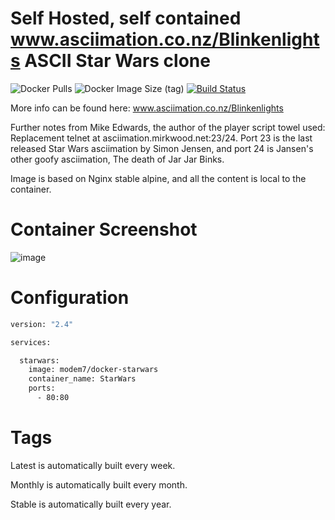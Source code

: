 # Self Hosted, self contained www.asciimation.co.nz/Blinkenlights ASCII Star Wars clone

![Docker Pulls](https://img.shields.io/docker/pulls/modem7/docker-starwars) ![Docker Image Size (tag)](https://img.shields.io/docker/image-size/modem7/docker-starwars/latest) [![Build Status](https://drone.modem7.com/api/badges/modem7/docker-starwars/status.svg)](https://drone.modem7.com/modem7/docker-starwars)

More info can be found here: www.asciimation.co.nz/Blinkenlights

Further notes from Mike Edwards, the author of the player script towel used: Replacement telnet at asciimation.mirkwood.net:23/24. Port 23 is the last released Star Wars asciimation by Simon Jensen, and port 24 is Jansen's other goofy asciimation, The death of Jar Jar Binks. 

Image is based on Nginx stable alpine, and all the content is local to the container.

# Container Screenshot
![image](https://user-images.githubusercontent.com/4349962/128192966-26c74fd7-839c-49ce-b00f-af1050aece90.png)


# Configuration

```bash
version: "2.4"

services:

  starwars:
    image: modem7/docker-starwars
    container_name: StarWars
    ports:
      - 80:80
```

# Tags
Latest is automatically built every week.

Monthly is automatically built every month.

Stable is automatically built every year.
